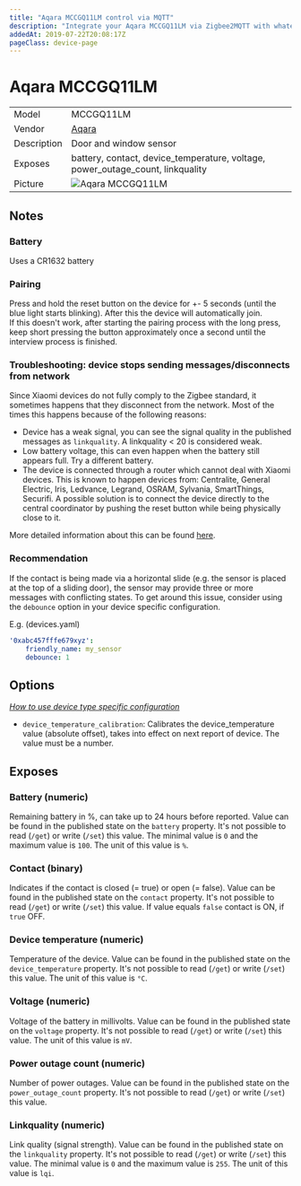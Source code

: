 ```yaml
---
title: "Aqara MCCGQ11LM control via MQTT"
description: "Integrate your Aqara MCCGQ11LM via Zigbee2MQTT with whatever smart home infrastructure you are using without the vendor's bridge or gateway."
addedAt: 2019-07-22T20:08:17Z
pageClass: device-page
---
```


<!-- !!!! -->
<!-- ATTENTION: This file is auto-generated through docgen! -->
<!-- You can only edit the "Notes"-Section between the two comment lines "Notes BEGIN" and "Notes END". -->
<!-- Do not use h1 or h2 heading within "## Notes"-Section. -->
<!-- !!!! -->

# Aqara MCCGQ11LM

|     |     |
|-----|-----|
| Model | MCCGQ11LM  |
| Vendor  | [Aqara](/supported-devices/#v=Aqara)  |
| Description | Door and window sensor |
| Exposes | battery, contact, device_temperature, voltage, power_outage_count, linkquality |
| Picture | ![Aqara MCCGQ11LM](https://www.zigbee2mqtt.io/images/devices/MCCGQ11LM.jpg) |


<!-- Notes BEGIN: You can edit here. Add "## Notes" headline if not already present. -->
## Notes

### Battery
Uses a CR1632 battery

### Pairing
Press and hold the reset button on the device for +- 5 seconds (until the blue light starts blinking).
After this the device will automatically join.  
If this doesn't work, after starting the pairing process with the long press, keep short pressing the button approximately once a second until the interview process is finished.


### Troubleshooting: device stops sending messages/disconnects from network
Since Xiaomi devices do not fully comply to the Zigbee standard, it sometimes happens that they disconnect from the network.
Most of the times this happens because of the following reasons:
- Device has a weak signal, you can see the signal quality in the published messages as `linkquality`. A linkquality < 20 is considered weak.
- Low battery voltage, this can even happen when the battery still appears full. Try a different battery.
- The device is connected through a router which cannot deal with Xiaomi devices. This is known to happen devices from: Centralite, General Electric, Iris, Ledvance, Legrand, OSRAM, Sylvania, SmartThings, Securifi. A possible solution is to connect the device directly to the central coordinator by pushing the reset button while being physically close to it.

More detailed information about this can be found [here](https://community.hubitat.com/t/xiaomi-aqara-devices-pairing-keeping-them-connected/623).

### Recommendation
If the contact is being made via a horizontal slide (e.g. the sensor is placed at the top of a sliding door), the sensor may provide three or more messages with conflicting states. To get around this issue, consider using the `debounce` option in your device specific configuration.

E.g. (devices.yaml)


```yaml
'0xabc457fffe679xyz':
    friendly_name: my_sensor
    debounce: 1
```
<!-- Notes END: Do not edit below this line -->



## Options
*[How to use device type specific configuration](../guide/configuration/devices-groups.md#specific-device-options)*

* `device_temperature_calibration`: Calibrates the device_temperature value (absolute offset), takes into effect on next report of device. The value must be a number.


## Exposes

### Battery (numeric)
Remaining battery in %, can take up to 24 hours before reported.
Value can be found in the published state on the `battery` property.
It's not possible to read (`/get`) or write (`/set`) this value.
The minimal value is `0` and the maximum value is `100`.
The unit of this value is `%`.

### Contact (binary)
Indicates if the contact is closed (= true) or open (= false).
Value can be found in the published state on the `contact` property.
It's not possible to read (`/get`) or write (`/set`) this value.
If value equals `false` contact is ON, if `true` OFF.

### Device temperature (numeric)
Temperature of the device.
Value can be found in the published state on the `device_temperature` property.
It's not possible to read (`/get`) or write (`/set`) this value.
The unit of this value is `°C`.

### Voltage (numeric)
Voltage of the battery in millivolts.
Value can be found in the published state on the `voltage` property.
It's not possible to read (`/get`) or write (`/set`) this value.
The unit of this value is `mV`.

### Power outage count (numeric)
Number of power outages.
Value can be found in the published state on the `power_outage_count` property.
It's not possible to read (`/get`) or write (`/set`) this value.

### Linkquality (numeric)
Link quality (signal strength).
Value can be found in the published state on the `linkquality` property.
It's not possible to read (`/get`) or write (`/set`) this value.
The minimal value is `0` and the maximum value is `255`.
The unit of this value is `lqi`.

